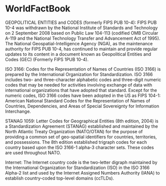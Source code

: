 # WorldFactBook

GEOPOLITICAL ENTITIES and CODES (formerly FIPS PUB 10-4): FIPS PUB 10-4 was withdrawn by the National Institute of Standards and Technology on 2 September 2008 based on Public Law 104-113 (codified OMB Circular A-119 and the National Technology Transfer and Advancement Act of 1995). The National Geospatial-Intelligence Agency (NGA), as the maintenance authority for FIPS PUB 10-4, has continued to maintain and provide regular updates to its content in a document known as Geopolitical Entities and Codes (GEC) (Formerly FIPS 1PUB 10-4).

ISO 3166: Codes for the Representation of Names of Countries (ISO 3166) is prepared by the International Organization for Standardization. ISO 3166 includes two- and three-character alphabetic codes and three-digit numeric codes that may be needed for activities involving exchange of data with international organizations that have adopted that standard. Except for the numeric codes, ISO 3166 codes have been adopted in the US as FIPS 104-1: American National Standard Codes for the Representation of Names of Countries, Dependencies, and Areas of Special Sovereignty for Information Interchange.

STANAG 1059: Letter Codes for Geographical Entities (8th edition, 2004) is a Standardization Agreement (STANAG) established and maintained by the North Atlantic Treaty Organization (NATO/OTAN) for the purpose of providing a common set of geo-spatial identifiers for countries, territories, and possessions. The 8th edition established trigraph codes for each country based upon the ISO 3166-1 alpha-3 character sets. These codes are used throughout NATO.

Internet: The Internet country code is the two-letter digraph maintained by the International Organization for Standardization (ISO) in the ISO 3166 Alpha-2 list and used by the Internet Assigned Numbers Authority (IANA) to establish country-coded top-level domains (ccTLDs).
